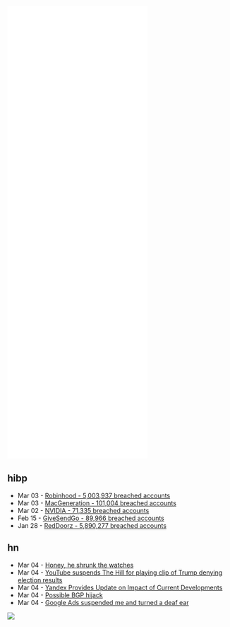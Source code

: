 ![Metrics](https://raw.githubusercontent.com/phixion/phixion/master/metrics.svg)

## hibp

<!--
for https://github.com/phixion/phixion/blob/main/.github/workflows/feeds.yml
-->
<!--START_SECTION:haveibeenpwnd-->
- Mar 03 - [Robinhood - 5,003,937 breached accounts](https://haveibeenpwned.com/PwnedWebsites#Robinhood)
- Mar 03 - [MacGeneration - 101,004 breached accounts](https://haveibeenpwned.com/PwnedWebsites#MacGeneration)
- Mar 02 - [NVIDIA - 71,335 breached accounts](https://haveibeenpwned.com/PwnedWebsites#NVIDIA)
- Feb 15 - [GiveSendGo - 89,966 breached accounts](https://haveibeenpwned.com/PwnedWebsites#GiveSendGo)
- Jan 28 - [RedDoorz - 5,890,277 breached accounts](https://haveibeenpwned.com/PwnedWebsites#RedDoorz)
<!--END_SECTION:haveibeenpwnd-->

## hn

<!--
for https://github.com/phixion/phixion/blob/main/.github/workflows/feeds.yml
-->
<!--START_SECTION:hn-->
- Mar 04 - [Honey, he shrunk the watches](https://www.hodinkee.com/articles/honey-he-shrunk-the-watches)
- Mar 04 - [YouTube suspends The Hill for playing clip of Trump denying election results](https://www.tampafp.com/youtube-suspends-the-hills-channel-for-playing-clip-of-donald-trump-denying-election-results/)
- Mar 04 - [Yandex Provides Update on Impact of Current Developments](https://ir.yandex/press-releases?year=2022&id=03-03-2022)
- Mar 04 - [Possible BGP hijack](https://bgpstream.com/event/287556)
- Mar 04 - [Google Ads suspended me and turned a deaf ear](https://kajic.com/post/677830746658979840/google-ads-suspended-me-and-turned-a-deaf-ear)
<!--END_SECTION:hn-->

<!--
for https://yhype.me
-->
![](https://hit.yhype.me/github/profile?user_id=13013670)
